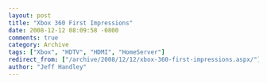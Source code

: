 ```yaml
---
layout: post
title: "Xbox 360 First Impressions"
date: 2008-12-12 08:09:58 -0800
comments: true
category: Archive
tags: ["Xbox", "HDTV", "HDMI", "HomeServer"]
redirect_from: ["/archive/2008/12/12/xbox-360-first-impressions.aspx/"]
author: "Jeff Handley"
---
```


